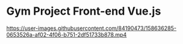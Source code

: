 
<h1> Gym Project Front-end Vue.js </h1>


https://user-images.githubusercontent.com/84190473/158636285-0653526a-af02-4f06-b751-2df51733b878.mp4

